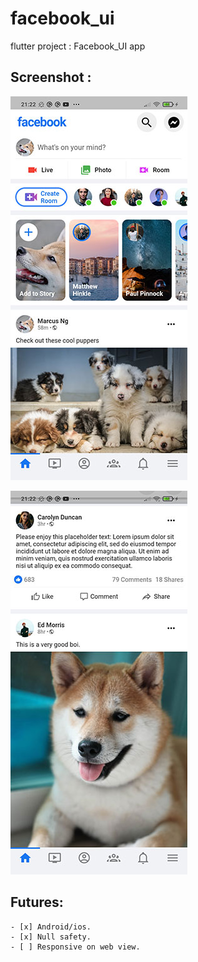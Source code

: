 # facebook_ui

flutter project : Facebook_UI app

## Screenshot :
![Image of Yaktocat](https://github.com/AchrafSakout/facebook_ui/blob/main/Pictures/Screenshot_2021-10-17-21-22-00-643_com.example.facebook_responsive_ui.jpg)

![Image of Yaktocat](https://github.com/AchrafSakout/facebook_ui/blob/main/Pictures/Screenshot_2021-10-17-21-22-09-899_com.example.facebook_responsive_ui.jpg)
  
## Futures:
    - [x] Android/ios.
    - [x] Null safety.
    - [ ] Responsive on web view.

